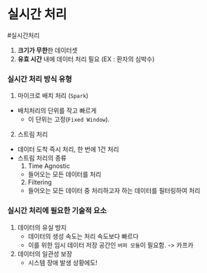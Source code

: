 # 실시간 처리
#실시간처리

1. **크기가 무한**한 데이터셋
2. **유효 시간** 내에 데이터 처리 필요 (EX : 환자의 심박수)

### 실시간 처리 방식 유형
1. 마이크로 배치 처리 (`Spark`)
- 배치처리의 단위를 작고 빠르게
	- 이 단위는 고정(`Fixed Window`).

2. 스트림 처리
- 데이터 도착 즉시 처리, 한 번에 1건 처리
- 스트림 처리의 종류
	1. Time Agnostic
	- 들어오는 모든 데이터를 처리
	2. Filtering
	- 들어오는 모든 데이터 중 처리하고자 하는 데이터를 필터링하여 처리

### 실시간 처리에 필요한 기술적 요소
1. 데이터의 유실 방지
	- 데이터의 생성 속도는 처리 속도보다 빠르다
	- 이를 위한 임시 데이터 저장 공간인 `버퍼 모듈`이 필요함. -> 카프카
2. 데이터의 일관성 보장
	- 시스템 장애 발생 상황에도!